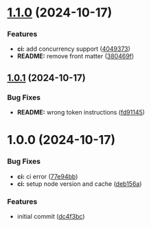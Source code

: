 # [1.1.0](https://github.com/hoisel/semantic-release-lab/compare/v1.0.1...v1.1.0) (2024-10-17)


### Features

* **ci:** add concurrency support ([4049373](https://github.com/hoisel/semantic-release-lab/commit/404937398dccfcd3b2d3b0c28aa3028f3150ce61))
* **README:** remove front matter ([380469f](https://github.com/hoisel/semantic-release-lab/commit/380469f383de598e8c8a67c0337dc66aecf3e9ea))

## [1.0.1](https://github.com/hoisel/semantic-release-lab/compare/v1.0.0...v1.0.1) (2024-10-17)


### Bug Fixes

* **README:** wrong token instructions ([fd91145](https://github.com/hoisel/semantic-release-lab/commit/fd911458c709b320cdc5beb11deb42270f2aea59))

# 1.0.0 (2024-10-17)


### Bug Fixes

* **ci:** ci error ([77e94bb](https://github.com/hoisel/semantic-release-lab/commit/77e94bb3973752b4fdebc4367b752fdd260afefd))
* **ci:** setup node version and cache ([deb156a](https://github.com/hoisel/semantic-release-lab/commit/deb156a47d274f602da1804adfeea2a779476ce7))


### Features

* initial commit ([dc4f3bc](https://github.com/hoisel/semantic-release-lab/commit/dc4f3bcfc8f14554753d7741d7e44abdb6a30169))
